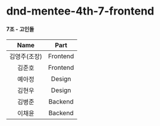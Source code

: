 # dnd-mentee-4th-7-frontend

#### 7조 - 고인돌
|Name|Part|
|:--:|:--:|
|김영주(조장)|Frontend|
|김준호|Frontend|
|예아정|Design|
|김현우|Design|
|김병준|Backend|
|이채윤|Backend|